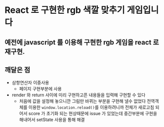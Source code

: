 # React 로 구현한 rgb 색깔 맞추기 게임입니다

## 예전에 javascript 를 이용해 구현한 rgb 게임을 react 로 재구현.

## 깨달은 점

- 삼항연산자 이중사용
  - 페이지 구현부분에 사용
- render 와 return 사이에 미리 구현하고픈 내용들을 입력해 구현할 수 있다
  - 처음에 값을 설정해 놓으니깐 그림만 바뀌는 부분을 구현해 낼수 없었다 전역객체를 이용한 `window.location.reload()`를 이용하려니까 전체가 새로고침 되어서 score 가 초기화 되는 현상때문에 issue 가 있었는데 중간부분에 구현을 해내어서 setState 사용을 통해 해결
